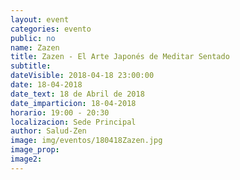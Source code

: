 ```yaml
---
layout: event
categories: evento
public: no
name: Zazen
title: Zazen - El Arte Japonés de Meditar Sentado
subtitle:
dateVisible: 2018-04-18 23:00:00
date: 18-04-2018
date_text: 18 de Abril de 2018
date_imparticion: 18-04-2018
horario: 19:00 - 20:30
localizacion: Sede Principal
author: Salud-Zen
image: img/eventos/180418Zazen.jpg
image_prop:
image2:
---
```

